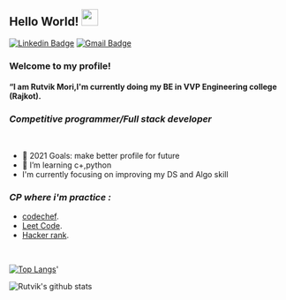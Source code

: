 ## Hello World! <img src="https://raw.githubusercontent.com/iampavangandhi/iampavangandhi/master/gifs/Hi.gif" width="30px"></h2>
[![Linkedin Badge](https://img.shields.io/badge/-RutvikMori-blue?style=flat&logo=Linkedin&logoColor=white&link=https://www.linkedin.com/in/rutvik-mori-b4bb571a9/)](https://www.linkedin.com/in/rutvik-mori-b4bb571a9/)
[![Gmail Badge](https://img.shields.io/badge/-RutvikMori-c14438?style=flat&logo=Gmail&logoColor=white&link=mailto:rutvikmori123@gmail.com)](mailto:rutvikmori123@gmail.com)
### Welcome to my profile!
#### <p>“I am Rutvik Mori,I'm currently doing my BE in VVP Engineering college (Rajkot).</p>
### <i>Competitive programmer/Full stack developer</i>
<br/>

- 🥅 2021 Goals: make better profile for future
- 🌱 I’m learning c+,python
- I'm currently focusing on improving my DS and Algo skill



### <i>CP where i'm practice :</i>

- [codechef](https://www.codechef.com/users/rutvikmori).
- [Leet Code](https://leetcode.com/rutvikmori/).
- [Hacker rank](https://www.hackerrank.com/18it_ritvik_mori).

<br />
<p>
 
 
[![Top Langs](https://github-readme-stats.vercel.app/api/top-langs/?username=RutvikMori18&layout=compact&show_icons=true&theme=radical)](https://github.com/RutvikMori18/github-readme-stats)'


 </p>
 
 ![Rutvik's github stats](https://github-readme-stats.vercel.app/api?username=RutvikMori18&show_icons=true&theme=radical)
 



